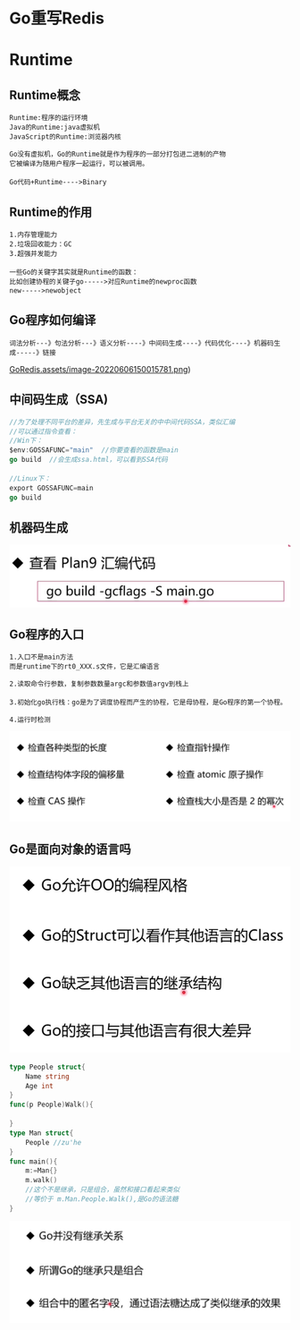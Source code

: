 # Go重写Redis

# Runtime

## Runtime概念

```
Runtime:程序的运行环境
Java的Runtime:java虚拟机
JavaScript的Runtime:浏览器内核
```

```
Go没有虚拟机，Go的Runtime就是作为程序的一部分打包进二进制的产物
它被编译为随用户程序一起运行，可以被调用。

Go代码+Runtime---->Binary
```

## Runtime的作用

```
1.内存管理能力
2.垃圾回收能力：GC
3.超强并发能力

一些Go的关键字其实就是Runtime的函数：
比如创建协程的关键子go----->对应Runtime的newproc函数
new----->newobject
```

## Go程序如何编译

```
词法分析---》句法分析---》语义分析----》中间码生成----》代码优化----》机器码生成-----》链接
```

[GoRedis.assets/image-20220606150015781.png](https://github.com/dyzxzw/go-redis/blob/master/GoRedis.assets/image-20220606150015781.png))

## 中间码生成（SSA)

```go
//为了处理不同平台的差异，先生成与平台无关的中中间代码SSA，类似汇编
//可以通过指令查看：
//Win下：
$env:GOSSAFUNC="main"  //你要查看的函数是main
go build  //会生成ssa.html，可以看到SSA代码

//Linux下：
export GOSSAFUNC=main
go build
```

## 机器码生成

![image-20220606150847835](GoRedis.assets/image-20220606150847835.png)

## Go程序的入口

```
1.入口不是main方法
而是runtime下的rt0_XXX.s文件，它是汇编语言
```

```
2.读取命令行参数，复制参数数量argc和参数值argv到栈上

3.初始化go执行栈：go是为了调度协程而产生的协程，它是母协程，是Go程序的第一个协程。
```

```
4.运行时检测
```

![image-20220606152020453](GoRedis.assets/image-20220606152020453.png)

## Go是面向对象的语言吗

![image-20220606152845899](GoRedis.assets/image-20220606152845899.png)

```go
type People struct{
    Name string
    Age int
}
func(p People)Walk(){
    
}
type Man struct{
    People //zu'he
}
func main(){
    m:=Man{}
    m.walk()
    //这个不是继承，只是组合，虽然和接口看起来类似
    //等价于 m.Man.People.Walk(),是Go的语法糖
}
```

![image-20220606153020904](GoRedis.assets/image-20220606153020904.png)
